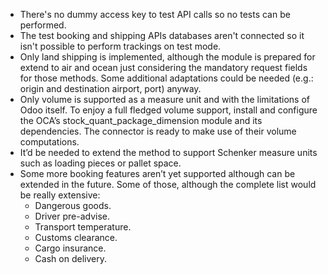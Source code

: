 - There's no dummy access key to test API calls so no tests can be
  performed.
- The test booking and shipping APIs databases aren't connected so it
  isn't possible to perform trackings on test mode.
- Only land shipping is implemented, although the module is prepared for
  extend to air and ocean just considering the mandatory request fields
  for those methods. Some additional adaptations could be needed (e.g.:
  origin and destination airport, port) anyway.
- Only volume is supported as a measure unit and with the limitations of
  Odoo itself. To enjoy a full fledged volume support, install and
  configure the OCA’s stock_quant_package_dimension module and its
  dependencies. The connector is ready to make use of their volume
  computations.
- It’d be needed to extend the method to support Schenker measure units
  such as loading pieces or pallet space.
- Some more booking features aren’t yet supported although can be
  extended in the future. Some of those, although the complete list
  would be really extensive:
  - Dangerous goods.
  - Driver pre-advise.
  - Transport temperature.
  - Customs clearance.
  - Cargo insurance.
  - Cash on delivery.
